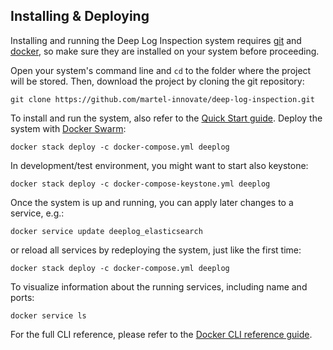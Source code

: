## Installing & Deploying
Installing and running the Deep Log Inspection system requires [git][1] and [docker][2], so make sure they are installed on your system before proceeding.

Open your system's command line and `cd` to the folder where the project will be stored. Then, download the project by cloning the git repository:

    git clone https://github.com/martel-innovate/deep-log-inspection.git

To install and run the system, also refer to the [Quick Start guide](../quickstart.md). Deploy the system with [Docker Swarm][3]:

    docker stack deploy -c docker-compose.yml deeplog

In development/test environment, you might want to start also keystone:

    docker stack deploy -c docker-compose-keystone.yml deeplog

Once the system is up and running, you can apply later changes to a service, e.g.:

    docker service update deeplog_elasticsearch

or reload all services by redeploying the system, just like the first time:

    docker stack deploy -c docker-compose.yml deeplog

To visualize information about the running services, including name and ports:

    docker service ls

For the full CLI reference, please refer to the [Docker CLI reference guide][4].

[1]:https://git-scm.com/book/en/v2/Getting-Started-Installing-Git
[2]:https://www.docker.com/
[3]:https://docs.docker.com/engine/swarm/
[4]:https://docs.docker.com/engine/reference/commandline/cli/
